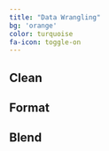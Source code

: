 ```yaml
---
title: "Data Wrangling"
bg: 'orange'
color: turquoise
fa-icon: toggle-on
---
```


## Clean
## Format
## Blend





